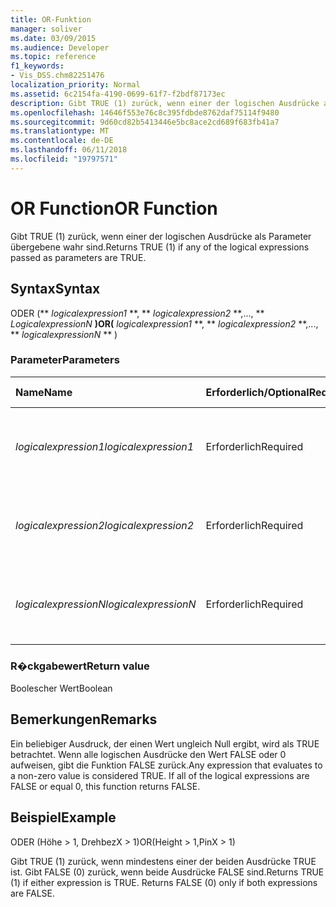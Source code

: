 ```yaml
---
title: OR-Funktion
manager: soliver
ms.date: 03/09/2015
ms.audience: Developer
ms.topic: reference
f1_keywords:
- Vis_DSS.chm82251476
localization_priority: Normal
ms.assetid: 6c2154fa-4190-0699-61f7-f2bdf87173ec
description: Gibt TRUE (1) zurück, wenn einer der logischen Ausdrücke als Parameter übergebene wahr sind.
ms.openlocfilehash: 14646f553e76c8c395fdbde8762daf75114f9480
ms.sourcegitcommit: 9d60cd82b5413446e5bc8ace2cd689f683fb41a7
ms.translationtype: MT
ms.contentlocale: de-DE
ms.lasthandoff: 06/11/2018
ms.locfileid: "19797571"
---
```

# <a name="or-function"></a><span data-ttu-id="641b9-103">OR Function</span><span class="sxs-lookup"><span data-stu-id="641b9-103">OR Function</span></span>

<span data-ttu-id="641b9-104">Gibt TRUE (1) zurück, wenn einer der logischen Ausdrücke als Parameter übergebene wahr sind.</span><span class="sxs-lookup"><span data-stu-id="641b9-104">Returns TRUE (1) if any of the logical expressions passed as parameters are TRUE.</span></span>
  
## <a name="syntax"></a><span data-ttu-id="641b9-105">Syntax</span><span class="sxs-lookup"><span data-stu-id="641b9-105">Syntax</span></span>

<span data-ttu-id="641b9-106">ODER (** *logicalexpression1* **, ** *logicalexpression2* **,..., ** *LogicalexpressionN* **)</span><span class="sxs-lookup"><span data-stu-id="641b9-106">OR(** *logicalexpression1* **, ** *logicalexpression2* **,..., ** *logicalexpressionN* ** )</span></span> 
  
### <a name="parameters"></a><span data-ttu-id="641b9-107">Parameter</span><span class="sxs-lookup"><span data-stu-id="641b9-107">Parameters</span></span>

|<span data-ttu-id="641b9-108">**Name**</span><span class="sxs-lookup"><span data-stu-id="641b9-108">**Name**</span></span>|<span data-ttu-id="641b9-109">**Erforderlich/Optional**</span><span class="sxs-lookup"><span data-stu-id="641b9-109">**Required/Optional**</span></span>|<span data-ttu-id="641b9-110">**Datentyp**</span><span class="sxs-lookup"><span data-stu-id="641b9-110">**Data Type**</span></span>|<span data-ttu-id="641b9-111">**Beschreibung**</span><span class="sxs-lookup"><span data-stu-id="641b9-111">**Description**</span></span>|
|:-----|:-----|:-----|:-----|
| <span data-ttu-id="641b9-112">_logicalexpression1_</span><span class="sxs-lookup"><span data-stu-id="641b9-112">_logicalexpression1_</span></span> <br/> |<span data-ttu-id="641b9-113">Erforderlich</span><span class="sxs-lookup"><span data-stu-id="641b9-113">Required</span></span>  <br/> |<span data-ttu-id="641b9-114">**String**</span><span class="sxs-lookup"><span data-stu-id="641b9-114">**String**</span></span> <br/> |<span data-ttu-id="641b9-115">Der erste Ausdruck, dessen Wahrheit ausgewertet werden soll.</span><span class="sxs-lookup"><span data-stu-id="641b9-115">The first expression whose truth you want to evaluate.</span></span>  <br/> |
| <span data-ttu-id="641b9-116">_logicalexpression2_</span><span class="sxs-lookup"><span data-stu-id="641b9-116">_logicalexpression2_</span></span> <br/> |<span data-ttu-id="641b9-117">Erforderlich</span><span class="sxs-lookup"><span data-stu-id="641b9-117">Required</span></span>  <br/> |<span data-ttu-id="641b9-118">**String**</span><span class="sxs-lookup"><span data-stu-id="641b9-118">**String**</span></span> <br/> |<span data-ttu-id="641b9-119">Der zweite Ausdruck, dessen Wahrheit ausgewertet werden soll.</span><span class="sxs-lookup"><span data-stu-id="641b9-119">The second expression whose truth you want to evaluate.</span></span>  <br/> |
| <span data-ttu-id="641b9-120">_logicalexpressionN_</span><span class="sxs-lookup"><span data-stu-id="641b9-120">_logicalexpressionN_</span></span> <br/> |<span data-ttu-id="641b9-121">Erforderlich</span><span class="sxs-lookup"><span data-stu-id="641b9-121">Required</span></span>  <br/> |<span data-ttu-id="641b9-122">**String**</span><span class="sxs-lookup"><span data-stu-id="641b9-122">**String**</span></span> <br/> |<span data-ttu-id="641b9-123">Der n-te Ausdruck, dessen Wahrheit ausgewertet werden soll.</span><span class="sxs-lookup"><span data-stu-id="641b9-123">The Nth expression whose truth you want to evaluate.</span></span>  <br/> |
   
### <a name="return-value"></a><span data-ttu-id="641b9-124">R�ckgabewert</span><span class="sxs-lookup"><span data-stu-id="641b9-124">Return value</span></span>

<span data-ttu-id="641b9-125">Boolescher Wert</span><span class="sxs-lookup"><span data-stu-id="641b9-125">Boolean</span></span>
  
## <a name="remarks"></a><span data-ttu-id="641b9-126">Bemerkungen</span><span class="sxs-lookup"><span data-stu-id="641b9-126">Remarks</span></span>

<span data-ttu-id="641b9-p101">Ein beliebiger Ausdruck, der einen Wert ungleich Null ergibt, wird als TRUE betrachtet. Wenn alle logischen Ausdrücke den Wert FALSE oder 0 aufweisen, gibt die Funktion FALSE zurück.</span><span class="sxs-lookup"><span data-stu-id="641b9-p101">Any expression that evaluates to a non-zero value is considered TRUE. If all of the logical expressions are FALSE or equal 0, this function returns FALSE.</span></span> 
  
## <a name="example"></a><span data-ttu-id="641b9-129">Beispiel</span><span class="sxs-lookup"><span data-stu-id="641b9-129">Example</span></span>

<span data-ttu-id="641b9-130">ODER (Höhe \> 1, DrehbezX \> 1)</span><span class="sxs-lookup"><span data-stu-id="641b9-130">OR(Height \> 1,PinX \> 1)</span></span> 
  
<span data-ttu-id="641b9-p102">Gibt TRUE (1) zurück, wenn mindestens einer der beiden Ausdrücke TRUE ist. Gibt FALSE (0) zurück, wenn beide Ausdrücke FALSE sind.</span><span class="sxs-lookup"><span data-stu-id="641b9-p102">Returns TRUE (1) if either expression is TRUE. Returns FALSE (0) only if both expressions are FALSE.</span></span> 
  

